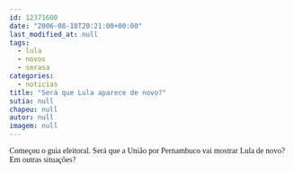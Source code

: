 ```yaml
---
id: 12371600
date: "2006-08-18T20:21:00+00:00"
last_modified_at: null
tags:
  - lula
  - novos
  - serasa
categories:
  - noticias
title: "Será que Lula aparece de novo?"
sutia: null
chapeu: null
autor: null
imagem: null
---
```

<p><FONT face=Verdana>Começou o guia eleitoral. Será que a União por Pernambuco vai mostrar Lula de novo? Em outras situações?</FONT> </p>
